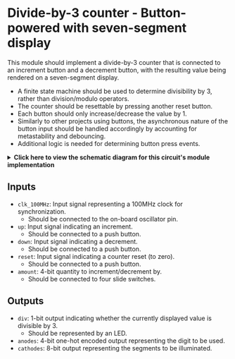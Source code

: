# Divide-by-3 counter - Button-powered with seven-segment display

This module should implement a divide-by-3 counter that is connected to an increment button and a decrement button, 
with the resulting value being rendered on a seven-segment display.

- A finite state machine should be used to determine divisibility by 3, rather than division/modulo operators.
- The counter should be resettable by pressing another reset button.
- Each button should only increase/decrease the value by 1.
- Similarly to other projects using buttons, the asynchronous nature of the button input should be handled accordingly by accounting for metastability and debouncing.
- Additional logic is needed for determining button press events.

<details>
<summary>
    <b>Click here to view the schematic diagram for this circuit's module implementation</b>
</summary>
<p>
    <br/>
    <img src="schematic.png"/>
</p>
</details>

## Inputs

- `clk_100MHz`: Input signal representing a 100MHz clock for synchronization.
  - Should be connected to the on-board oscillator pin.
- `up`: Input signal indicating an increment.
  - Should be connected to a push button.
- `down`: Input signal indicating a decrement.
  - Should be connected to a push button.
- `reset`: Input signal indicating a counter reset (to zero).
  - Should be connected to a push button.
- `amount`: 4-bit quantity to increment/decrement by.
  - Should be connected to four slide switches.

## Outputs

- `div`: 1-bit output indicating whether the currently displayed value is divisible by 3.
  - Should be represented by an LED.
- `anodes`: 4-bit one-hot encoded output representing the digit to be used.
- `cathodes`: 8-bit output representing the segments to be illuminated.
